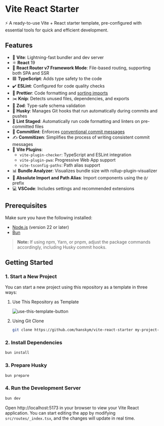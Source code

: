 # Vite React Starter

⚡ A ready-to-use Vite + React starter template, pre-configured with essential tools for quick and efficient development.

## Features

- 🚀 **Vite**: Lightning-fast bundler and dev server
- ⚛️ **React** 19
- 🔀 **React Router v7 Framework Mode**: File-based routing, supporting both SPA and SSR
- 🟦 **TypeScript**: Adds type safety to the code
- ✔️ **ESLint**: Configured for code quality checks
- 💅 **Prettier**: Code formatting and [sorting imports](https://github.com/IanVS/prettier-plugin-sort-imports)
- ✂️ **Knip**: Detects unused files, dependencies, and exports
- 🧩 **Zod**: Type-safe schema validation
- 🐶 **Husky**: Manages Git hooks that run automatically during commits and pushes
- 🔄 **Lint Staged**: Automatically run code formatting and linters on pre-committed files
- 📝 **Commitlint**: Enforces [conventional commit messages](https://www.conventionalcommits.org/en/v1.0.0/)
- ✍️ **Commitizen**: Simplifies the process of writing consistent commit messages
- 🧰 **Vite Plugins**:
  - `vite-plugin-checker`: TypeScript and ESLint integration
  - `vite-plugin-pwa`: Progressive Web App support
  - `vite-tsconfig-paths`: Path alias support
- 📊 **Bundle Analyzer**: Visualizes bundle size with rollup-plugin-visualizer
- 📁 **Absolute Import and Path Alias**: Import components using the `@/` prefix
- 💻 **VSCode**: Includes settings and recommended extensions

## Prerequisites

Make sure you have the following installed:

- [Node.js](https://nodejs.org) (version 22 or later)
- [Bun](https://bun.sh)

> **Note:** If using npm, Yarn, or pnpm, adjust the package commands accordingly, including Husky commit hooks.

## Getting Started

### 1. Start a New Project

You can start a new project using this repository as a template in three ways:

1. Use This Repository as Template

   ![use-this-template-button](https://i.imgur.com/XO4Wntx.png)

2. Using Git Clone

   ```bash
   git clone https://github.com/hanskym/vite-react-starter my-project-name
   ```

### 2. Install Dependencies

```bash
bun install
```

### 3. Prepare Husky

```bash
bun prepare
```

### 4. Run the Development Server

```bash
bun dev
```

Open http://localhost:5173 in your browser to view your Vite React application. You can start editing the app by modifying `src/routes/_index.tsx`, and the changes will update in real time.
